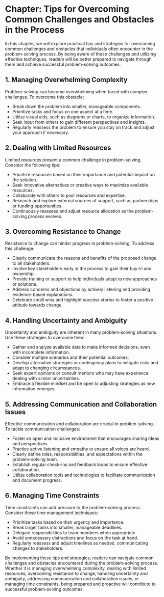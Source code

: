 Chapter: Tips for Overcoming Common Challenges and Obstacles in the Process
===========================================================================

In this chapter, we will explore practical tips and strategies for overcoming common challenges and obstacles that individuals often encounter in the problem-solving process. By being aware of these challenges and utilizing effective techniques, readers will be better prepared to navigate through them and achieve successful problem-solving outcomes.

**1. Managing Overwhelming Complexity**
---------------------------------------

Problem-solving can become overwhelming when faced with complex challenges. To overcome this obstacle:

* Break down the problem into smaller, manageable components.
* Prioritize tasks and focus on one aspect at a time.
* Utilize visual aids, such as diagrams or charts, to organize information.
* Seek input from others to gain different perspectives and insights.
* Regularly reassess the problem to ensure you stay on track and adjust your approach if necessary.

**2. Dealing with Limited Resources**
-------------------------------------

Limited resources present a common challenge in problem-solving. Consider the following tips:

* Prioritize resources based on their importance and potential impact on the solution.
* Seek innovative alternatives or creative ways to maximize available resources.
* Collaborate with others to pool resources and expertise.
* Research and explore external sources of support, such as partnerships or funding opportunities.
* Continuously reassess and adjust resource allocation as the problem-solving process evolves.

**3. Overcoming Resistance to Change**
--------------------------------------

Resistance to change can hinder progress in problem-solving. To address this challenge:

* Clearly communicate the reasons and benefits of the proposed change to all stakeholders.
* Involve key stakeholders early in the process to gain their buy-in and ownership.
* Provide training or support to help individuals adapt to new approaches or solutions.
* Address concerns and objections by actively listening and providing evidence-based explanations.
* Celebrate small wins and highlight success stories to foster a positive attitude towards change.

**4. Handling Uncertainty and Ambiguity**
-----------------------------------------

Uncertainty and ambiguity are inherent in many problem-solving situations. Use these strategies to overcome them:

* Gather and analyze available data to make informed decisions, even with incomplete information.
* Consider multiple scenarios and their potential outcomes.
* Develop alternative strategies or contingency plans to mitigate risks and adapt to changing circumstances.
* Seek expert opinions or consult mentors who may have experience dealing with similar uncertainties.
* Embrace a flexible mindset and be open to adjusting strategies as new information emerges.

**5. Addressing Communication and Collaboration Issues**
--------------------------------------------------------

Effective communication and collaboration are crucial in problem-solving. To tackle communication challenges:

* Foster an open and inclusive environment that encourages sharing ideas and perspectives.
* Practice active listening and empathy to ensure all voices are heard.
* Clearly define roles, responsibilities, and expectations within the problem-solving team.
* Establish regular check-ins and feedback loops to ensure effective collaboration.
* Utilize collaboration tools and technologies to facilitate communication and document progress.

**6. Managing Time Constraints**
--------------------------------

Time constraints can add pressure to the problem-solving process. Consider these time management techniques:

* Prioritize tasks based on their urgency and importance.
* Break larger tasks into smaller, manageable deadlines.
* Delegate responsibilities to team members when appropriate.
* Avoid unnecessary distractions and focus on the task at hand.
* Regularly reassess and adjust timelines as needed, communicating changes to stakeholders.

By implementing these tips and strategies, readers can navigate common challenges and obstacles encountered during the problem-solving process. Whether it is managing overwhelming complexity, dealing with limited resources, overcoming resistance to change, handling uncertainty and ambiguity, addressing communication and collaboration issues, or managing time constraints, being prepared and proactive will contribute to successful problem-solving outcomes.
